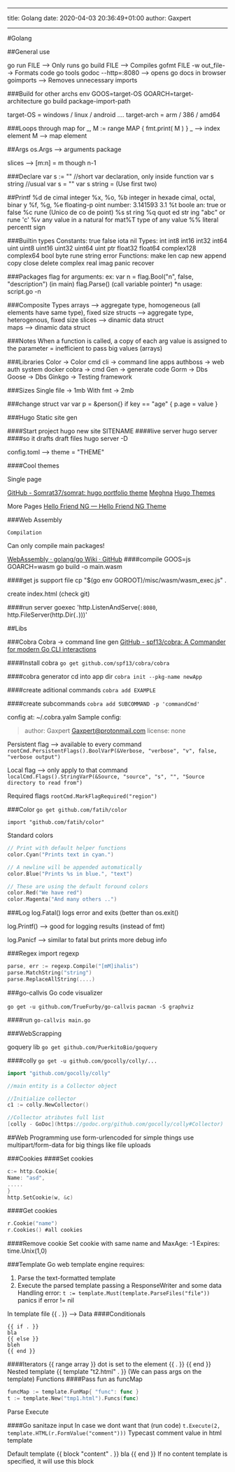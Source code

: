 ***
title: Golang
date: 2020-04-03 20:36:49+01:00
author: Gaxpert
***

#Golang

##General use

go run FILE --> Only runs
go build FILE --> Compiles
gofmt FILE -w out_file--> Formats code
go tools
godoc --http=:8080 --> opens go docs in browser
goimports --> Removes unnecessary imports

###Build for other archs
env GOOS=target-OS GOARCH=target-architecture go build package-import-path

target-OS = windows / linux / android ....
target-arch = arm / 386 / amd64

###Loops
through map
for _, M := range MAP {
  fmt.print( M   )
}
_  --> index element
M --> map element


##Args
os.Args --> arguments package

slices --> [m:n] = m though n-1

###Declare var
s := "" //short var declaration, only inside function
var s string //usual
var s = ""
var s string = 
(Use first two)


##Printf
%d de cimal integer
%x, %o, %b integer in hexade cimal, octal, binar y
%f, %g, %e floating-p oint number: 3.141593 3.1
%t boole an: true or false
%c rune (Unico de co de point)
%s st ring
%q quot ed str ing "abc" or rune 'c'
%v any value in a natural for mat%T type of any value
%% literal percentt sign 


###Builtin types
  Constants: 
true false iota nil
  Types: 
int int8 int16 int32 int64
uint uint8 uint16 uint32 uint64 uint ptr float32 float64 complex128 complex64
bool byte rune string error
  Functions: 
make len cap new append copy close delete complex real imag
panic recover


###Packages
flag for arguments:
ex:
  var n = flag.Bool("n", false, "description")
  (in main)
  flag.Parse()
  (call variable pointer)
  *n
usage:
  script.go -n
  
###Composite Types
arrays --> aggregate type, homogeneous (all elements have same type), fixed size
structs --> aggregate type, heterogenous, fixed size
slices --> dinamic data struct  
maps    --> dinamic data struct


###Notes
When a function is called, a copy of each arg value is assigned to the parameter = inefficient to pass big values (arrays)



###Libraries
Color -> Color cmd
cli -> command line apps
authboss -> web auth system
docker
cobra -> cmd
Gen -> generate code
Gorm -> Dbs
Goose -> Dbs
Ginkgo -> Testing framework

###Sizes
Single file -> 1mb
With fmt -> 2mb

###change struct var
var p = &person{}
if key == "age" {
    p.age = value
}

###Hugo
Static site gen

####Start project 
hugo new site SITENAME
####live server
hugo server
####so it drafts draft files
hugo server -D

config.toml --> theme = "THEME"

####Cool themes
    
Single page

[GitHub - Somrat37/somrat: hugo portfolio theme](https://github.com/Somrat37/somrat)
[Meghna](https://themes.gohugo.io/theme/meghna-hugo/)
[Hugo Themes](https://themes.gohugo.io/theme/air/)

More Pages
[Hello Friend NG — Hello Friend NG Theme](https://themes.gohugo.io//theme/hugo-theme-hello-friend-ng/)


###Web Assembly

    Compilation
    
Can only compile main packages!

[WebAssembly · golang/go Wiki · GitHub](https://github.com/golang/go/wiki/WebAssembly)
####compile
GOOS=js GOARCH=wasm go build -o main.wasm

####get js support file
cp "$(go env GOROOT)/misc/wasm/wasm_exec.js" .

create index.html (check git)
  
####run server
goexec 'http.ListenAndServe(`:8080`, http.FileServer(http.Dir(`.`)))'
  



##Libs

###Cobra
Cobra -> command line gen
[GitHub - spf13/cobra: A Commander for modern Go CLI interactions](https://github.com/spf13/cobra#overview)

####Install cobra
`go get github.com/spf13/cobra/cobra`

####cobra generator
cd into app dir
`cobra init --pkg-name newApp`

####create aditional commands
`cobra add EXAMPLE`

####create subcommands
`cobra add SUBCOMMAND -p 'commandCmd'`

config at: ~/.cobra.yalm
Sample config:

> author: Gaxpert <Gaxpert@protonmail.com>
> license: none

Persistent flag --> available to every command
`rootCmd.PersistentFlags().BoolVarP(&Verbose, "verbose", "v", false, "verbose output")`

Local flag --> only apply to that command
`localCmd.Flags().StringVarP(&Source, "source", "s", "", "Source directory to read from")`

Required flags
`rootCmd.MarkFlagRequired("region")`


###Color
`go get github.com/fatih/color`

`import "github.com/fatih/color"`

Standard colors
```go
// Print with default helper functions
color.Cyan("Prints text in cyan.")

// A newline will be appended automatically
color.Blue("Prints %s in blue.", "text")

// These are using the default foround colors
color.Red("We have red")
color.Magenta("And many others ..")
```

###Log
log.Fatal() logs error and exits (better than os.exit()

log.Printf() --> good for logging results (instead of fmt)

log.Panicf --> similar to fatal but prints more debug info

###Regex
import regexp

```go
parse, err := regexp.Compile("[mM]ihalis")
parse.MatchString("string")
parse.ReplaceAllString(....)
```

###go-callvis
Go code visualizer

`go get -u github.com/TrueFurby/go-callvis`
`pacman -S graphviz`

####run
`go-callvis main.go`


###WebScrapping

goquery lib
`go get github.com/PuerkitoBio/goquery`


####colly
`go get -u github.com/gocolly/colly/...`

```go
import "github.com/gocolly/colly"

//main entity is a Collector object

//Initialize collector
c1 := colly.NewCollector()

//Collector atributes full list
[colly - GoDoc](https://godoc.org/github.com/gocolly/colly#Collector)
```

##Web Programming
use form-urlencoded for simple things
use multipart/form-data for big things like file uploads


###Cookies
####Set cookies
```go
c:= http.Cookie{
Name: "asd",
.....
}
http.SetCookie(w, &c)
```
####Get cookies
```go
r.Cookie("name")
r.Cookies() #all cookies
```

####Remove cookie
Set cookie with same name and 
MaxAge: -1
Expires: time.Unix(1,0)

###Template
Go web template engine requires:
1) Parse the text-formatted template
2) Execute the parsed template passing a ResponseWriter and some data
Handling error:
`t := template.Must(template.ParseFiles("file"))`
panics if error != nil

  In template file
{{ . }}  --> Data
####Conditionals
```
{{ if . }}
bla
{{ else }}
bleh
{{ end }}
```
####Iterators
{{ range array }}
dot is set to the element {{ . }}
{{ end }}
  Nested template
{{ template "t2.html" . }} 
(We can pass args on the template)
  Functions
####Pass fun as funcMap
```go
funcMap := template.FunMap{ "func": func }
t := template.New("tmp1.html").Funcs(func)
```
Parse
Execute

####Go sanitaze input
In case we dont want that (run code)
`t.Execute(2, template.HTML(r.FormValue("comment")))`
Typecast comment value in html template

Default template
{{ block "content" . }}
bla {{ end }}
If no content template is specified, it will use this block 	

